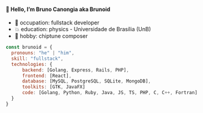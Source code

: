 #### :octopus: Hello, I’m Bruno Canongia aka Brunoid
* :floppy_disk: occupation: fullstack developer
* :collision: education: physics - Universidade de Brasília (UnB)
* :musical_keyboard: hobby: chiptune composer
```javascript
const brunoid = {
  pronouns: "he" | "him",
  skill: "fullstack",
  technologies: {
      backend: [Golang, Express, Rails, PHP],
      frontend: [React],
      database: [MySQL, PostgreSQL, SQLite, MongoDB],
      toolkits: [GTK, JavaFX]
      code: [Golang, Python, Ruby, Java, JS, TS, PHP, C, C++, Fortran]
  }
}
```
